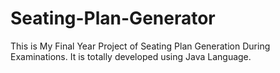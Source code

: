 # Seating-Plan-Generator

This is My Final Year Project of Seating Plan Generation During Examinations. It is totally developed using Java Language.

































